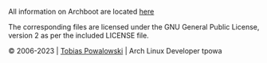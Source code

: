 All information on Archboot are located [here](https://archboot.com)

The corresponding files are licensed under the GNU General Public License, version 2
as per the included LICENSE file.

&#169; 2006-2023 | [Tobias Powalowski](mailto:<tpowa@archlinux.org>) | Arch Linux Developer tpowa
